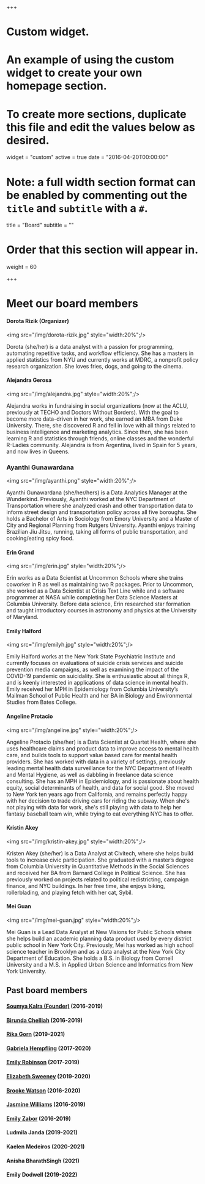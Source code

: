 +++
# Custom widget.
# An example of using the custom widget to create your own homepage section.
# To create more sections, duplicate this file and edit the values below as desired.
widget = "custom"
active = true
date = "2016-04-20T00:00:00"

# Note: a full width section format can be enabled by commenting out the `title` and `subtitle` with a `#`.
title = "Board"
subtitle = ""

# Order that this section will appear in.
weight = 60

+++

# Meet our board members


#### Dorota Rizik (Organizer)

<img src="/img/dorota-rizik.jpg" style="width:20%";/>

Dorota (she/her) is a data analyst with a passion for programming, automating repetitive tasks, and workflow efficiency. She has a masters in applied statistics from NYU and currently works at MDRC, a nonprofit policy research organization. She loves fries, dogs, and going to the cinema.


#### Alejandra Gerosa

<img src="/img/alejandra.jpg" style="width:20%";/>

Alejandra works in fundraising in social organizations (now at the ACLU, previously at TECHO and Doctors Without Borders). With the goal to become more data-driven in her work, she earned an MBA from Duke University. There, she discovered R and fell in love with all things related to business intelligence and marketing analytics. Since then, she has been learning R and statistics through friends, online classes and the wonderful R-Ladies community. Alejandra is from Argentina, lived in Spain for 5 years, and now lives in Queens.

### Ayanthi Gunawardana

<img src="/img/ayanthi.png" style="width:20%";/>

Ayanthi Gunawardana (she/her/hers) is a Data Analytics Manager at the Wunderkind. Previously, Ayanthi worked at the NYC Department of Transportation where she analyzed crash and other transportation data to inform street design and transportation policy across all five boroughs. She holds a Bachelor of Arts in Sociology from Emory University and a Master of City and Regional Planning from Rutgers University. Ayanthi enjoys training Brazilian Jiu Jitsu, running, taking all forms of public transportation, and cooking/eating spicy food. 

#### Erin Grand

<img src="/img/erin.jpg" style="width:20%";/>

Erin works as a Data Scientist at Uncommon Schools where she trains coworker in R as well as maintaining two R packages. Prior to Uncommon, she worked as a Data Scientist at Crisis Text Line while and a software programmer at NASA while completing her Data Science Masters at Columbia University. Before data science, Erin researched star formation and taught introductory courses in astronomy and physics at the University of Maryland. 


#### Emily Halford

<img src="/img/emilyh.jpg" style="width:20%";/>

Emily Halford works at the New York State Psychiatric Institute and currently focuses on evaluations of suicide crisis services and suicide prevention media campaigns, as well as examining the impact of the COVID-19 pandemic on suicidality. She is enthusiastic about all things R, and is keenly interested in applications of data science in mental health. Emily received her MPH in Epidemiology from Columbia University’s Mailman School of Public Health and her BA in Biology and Environmental Studies from Bates College.


#### Angeline Protacio

<img src="/img/angeline.jpg" style="width:20%";/>

Angeline Protacio (she/her) is a Data Scientist at Quartet Health, where she uses healthcare claims and product data to improve access to mental health care, and builds tools to support value based care for mental health providers. She has worked with data in a variety of settings, previously leading mental health data surveillance for the NYC Department of Health and Mental Hygiene, as well as dabbling in freelance data science consulting. She has an MPH in Epidemiology, and is passionate about health equity, social determinants of health, and data for social good. She moved to New York ten years ago from California, and remains perfectly happy with her decision to trade driving cars for riding the subway. When she's not playing with data for work, she's still playing with data to help her fantasy baseball team win, while trying to eat everything NYC has to offer.


#### Kristin Akey

<img src="/img/kristin-akey.jpg" style="width:20%";/>

Kristen Akey (she/her) is a Data Analyst at Civitech, where she helps build tools to increase civic participation. She graduated with a master’s degree from Columbia University in Quantitative Methods in the Social Sciences and received her BA from Barnard College in Political Science. She has previously worked on projects related to political redistricting, campaign finance, and NYC buildings. In her free time, she enjoys biking, rollerblading, and playing fetch with her cat, Sybil.


#### Mei Guan

<img src="/img/mei-guan.jpg" style="width:20%";/>

Mei Guan is a Lead Data Analyst at New Visions for Public Schools where she  helps build an academic planning data product used by every district public school in New York City. Previously, Mei has worked as high school science teacher in Brooklyn and as a data analyst at the New York City Department of Education. She holds a B.S. in Biology from Cornell University and a M.S. in Applied Urban Science and Informatics from New York University.





## Past board members

#### [Soumya Kalra (Founder)](https://www.linkedin.com/in/soumyakalra) (2016-2019)
#### [Birunda Chelliah](https://www.linkedin.com/in/birundachelliah/) (2016-2019)
#### [Rika Gorn](https://www.linkedin.com/in/rika-gorn) (2019-2021)
#### [Gabriela Hempfling](https://www.linkedin.com/in/gabriela-hempfling-b342591a) (2017-2020)
#### [Emily Robinson](http://hookedondata.org/) (2017-2019)
#### [Elizabeth Sweeney](http://emsweene.github.io/) (2019-2020)
#### [Brooke Watson](https://brooke.science/) (2016-2020)
#### [Jasmine Williams](http://linkedin.com/in/jaswilliams) (2016-2019)
#### [Emily Zabor](http://www.emilyzabor.com/) (2016-2019)
#### Ludmila Janda (2019-2021)
#### Kaelen Medeiros (2020-2021)
#### Anisha BharathSingh (2021)
#### Emily Dodwell (2019-2022)


